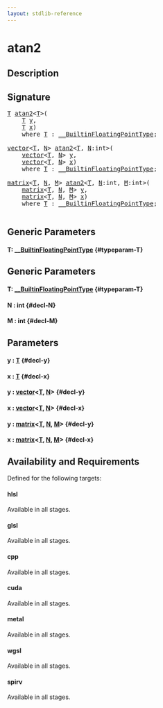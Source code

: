 ```yaml
---
layout: stdlib-reference
---
```


# atan2

## Description





## Signature 

<pre>
<a href="/stdlib-reference/global-decls/atan2#typeparam-T" class="code_type">T</a> <a href="/stdlib-reference/global-decls/atan2">atan2</a>&lt;<a href="/stdlib-reference/global-decls/atan2#typeparam-T" class="code_type">T</a>&gt;(
    <a href="/stdlib-reference/global-decls/atan2#typeparam-T" class="code_type">T</a> <a href="/stdlib-reference/global-decls/atan2#decl-y" class="code_param">y</a>,
    <a href="/stdlib-reference/global-decls/atan2#typeparam-T" class="code_type">T</a> <a href="/stdlib-reference/global-decls/atan2#decl-x" class="code_param">x</a>)
    <span class='code_keyword'>where</span> <a href="/stdlib-reference/global-decls/atan2#typeparam-T" class="code_type">T</a> : <a href="/stdlib-reference/interfaces/BuiltinFloatingPointType/index">__BuiltinFloatingPointType</a>;

<a href="/stdlib-reference/types/vector/index">vector</a>&lt;<a href="/stdlib-reference/global-decls/atan2#typeparam-T" class="code_type">T</a>, <a href="/stdlib-reference/global-decls/atan2#decl-N" class="code_var">N</a>&gt; <a href="/stdlib-reference/global-decls/atan2">atan2</a>&lt;<a href="/stdlib-reference/global-decls/atan2#typeparam-T" class="code_type">T</a>, <a href="/stdlib-reference/global-decls/atan2#decl-N" class="code_var">N</a>:<span class="code_keyword">int</span>&gt;(
    <a href="/stdlib-reference/types/vector/index">vector</a>&lt;<a href="/stdlib-reference/global-decls/atan2#typeparam-T" class="code_type">T</a>, <a href="/stdlib-reference/global-decls/atan2#decl-N" class="code_var">N</a>&gt; <a href="/stdlib-reference/global-decls/atan2#decl-y" class="code_param">y</a>,
    <a href="/stdlib-reference/types/vector/index">vector</a>&lt;<a href="/stdlib-reference/global-decls/atan2#typeparam-T" class="code_type">T</a>, <a href="/stdlib-reference/global-decls/atan2#decl-N" class="code_var">N</a>&gt; <a href="/stdlib-reference/global-decls/atan2#decl-x" class="code_param">x</a>)
    <span class='code_keyword'>where</span> <a href="/stdlib-reference/global-decls/atan2#typeparam-T" class="code_type">T</a> : <a href="/stdlib-reference/interfaces/BuiltinFloatingPointType/index">__BuiltinFloatingPointType</a>;

<a href="/stdlib-reference/types/matrix/index">matrix</a>&lt;<a href="/stdlib-reference/global-decls/atan2#typeparam-T" class="code_type">T</a>, <a href="/stdlib-reference/global-decls/atan2#decl-N" class="code_var">N</a>, <a href="/stdlib-reference/global-decls/atan2#decl-M" class="code_var">M</a>&gt; <a href="/stdlib-reference/global-decls/atan2">atan2</a>&lt;<a href="/stdlib-reference/global-decls/atan2#typeparam-T" class="code_type">T</a>, <a href="/stdlib-reference/global-decls/atan2#decl-N" class="code_var">N</a>:<span class="code_keyword">int</span>, <a href="/stdlib-reference/global-decls/atan2#decl-M" class="code_var">M</a>:<span class="code_keyword">int</span>&gt;(
    <a href="/stdlib-reference/types/matrix/index">matrix</a>&lt;<a href="/stdlib-reference/global-decls/atan2#typeparam-T" class="code_type">T</a>, <a href="/stdlib-reference/global-decls/atan2#decl-N" class="code_var">N</a>, <a href="/stdlib-reference/global-decls/atan2#decl-M" class="code_var">M</a>&gt; <a href="/stdlib-reference/global-decls/atan2#decl-y" class="code_param">y</a>,
    <a href="/stdlib-reference/types/matrix/index">matrix</a>&lt;<a href="/stdlib-reference/global-decls/atan2#typeparam-T" class="code_type">T</a>, <a href="/stdlib-reference/global-decls/atan2#decl-N" class="code_var">N</a>, <a href="/stdlib-reference/global-decls/atan2#decl-M" class="code_var">M</a>&gt; <a href="/stdlib-reference/global-decls/atan2#decl-x" class="code_param">x</a>)
    <span class='code_keyword'>where</span> <a href="/stdlib-reference/global-decls/atan2#typeparam-T" class="code_type">T</a> : <a href="/stdlib-reference/interfaces/BuiltinFloatingPointType/index">__BuiltinFloatingPointType</a>;

</pre>

## Generic Parameters

#### T: [\_\_BuiltinFloatingPointType](/stdlib-reference/interfaces/BuiltinFloatingPointType/index) {#typeparam-T}

## Generic Parameters

#### T: [\_\_BuiltinFloatingPointType](/stdlib-reference/interfaces/BuiltinFloatingPointType/index) {#typeparam-T}
#### N  : int {#decl-N}
#### M  : int {#decl-M}

## Parameters

#### y  : [T](/stdlib-reference/global-decls/atan2#typeparam-T) {#decl-y}
#### x  : [T](/stdlib-reference/global-decls/atan2#typeparam-T) {#decl-x}
#### y  : [vector](/stdlib-reference/types/vector/index)\<[T](/stdlib-reference/types/vector/index#typeparam-T), [N](/stdlib-reference/types/vector/index#decl-N)\> {#decl-y}
#### x  : [vector](/stdlib-reference/types/vector/index)\<[T](/stdlib-reference/types/vector/index#typeparam-T), [N](/stdlib-reference/types/vector/index#decl-N)\> {#decl-x}
#### y  : [matrix](/stdlib-reference/types/matrix/index)\<[T](/stdlib-reference/types/matrix/T), [N](/stdlib-reference/types/matrix/index#decl-N), [M](/stdlib-reference/types/matrix/index#decl-M)\> {#decl-y}
#### x  : [matrix](/stdlib-reference/types/matrix/index)\<[T](/stdlib-reference/types/matrix/T), [N](/stdlib-reference/types/matrix/index#decl-N), [M](/stdlib-reference/types/matrix/index#decl-M)\> {#decl-x}

## Availability and Requirements

Defined for the following targets:

#### hlsl
Available in all stages.

#### glsl
Available in all stages.

#### cpp
Available in all stages.

#### cuda
Available in all stages.

#### metal
Available in all stages.

#### wgsl
Available in all stages.

#### spirv
Available in all stages.




